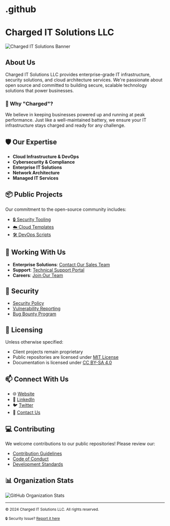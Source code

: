 # .github
# Charged IT Solutions LLC

![Charged IT Solutions Banner](/api/placeholder/1200/300)

## About Us

Charged IT Solutions LLC provides enterprise-grade IT infrastructure, security solutions, and cloud architecture services. We're passionate about open source and committed to building secure, scalable technology solutions that power businesses.

### 🔋 Why "Charged"?

We believe in keeping businesses powered up and running at peak performance. Just like a well-maintained battery, we ensure your IT infrastructure stays charged and ready for any challenge.

## 🛡️ Our Expertise

- **Cloud Infrastructure & DevOps**
- **Cybersecurity & Compliance**
- **Enterprise IT Solutions**
- **Network Architecture**
- **Managed IT Services**

## 📦 Public Projects

Our commitment to the open-source community includes:

- [🔒 Security Tooling](https://github.com/chargeditsolutionsllc/security-tools)
- [☁️ Cloud Templates](https://github.com/chargeditsolutionsllc/cloud-templates)
- [🛠️ DevOps Scripts](https://github.com/chargeditsolutionsllc/devops-scripts)

## 🤝 Working With Us

- **Enterprise Solutions**: [Contact Our Sales Team](mailto:sales@chargeditsolutions.com.com)
- **Support**: [Technical Support Portal](https://support.chargeditsolutions.com.com)
- **Careers**: [Join Our Team](https://careers.charged-it.com)

## 🔐 Security

- [Security Policy](/.github/SECURITY.md)
- [Vulnerability Reporting](/.well-known/security.txt)
- [Bug Bounty Program](https://bugcrowd.charged-it.com)

## 📜 Licensing

Unless otherwise specified:
- Client projects remain proprietary
- Public repositories are licensed under [MIT License](LICENSE)
- Documentation is licensed under [CC BY-SA 4.0](LICENSE-DOCS)

## 📫 Connect With Us

- 🌐 [Website](https://chargeditsolutions.com)
- 💼 [LinkedIn](https://linkedin.com/company/chargeditsolutions)
- 🐦 [Twitter](https://twitter.com/chargeditsolutions)
- 📧 [Contact Us](mailto:hello@chargeditsolutions.com)

## 💻 Contributing

We welcome contributions to our public repositories! Please review our:

- [Contribution Guidelines](CONTRIBUTING.md)
- [Code of Conduct](CODE_OF_CONDUCT.md)
- [Development Standards](DEVELOPMENT.md)

## 📊 Organization Stats

![GitHub Organization Stats](https://github-readme-stats.vercel.app/api?username=chargeditsolutionsllc&show_icons=true&count_private=true&theme=dark)

---

<sub>© 2024 Charged IT Solutions LLC. All rights reserved.</sub>

<sub>🔒 Security Issue? [Report it here](https://chargeditsolutions.com/.well-known/security.txt)</sub>
